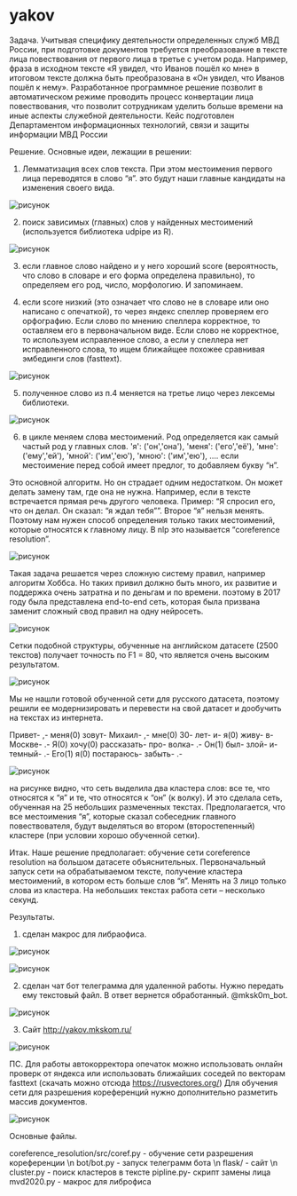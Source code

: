 # yakov
Задача.
Учитывая специфику деятельности определенных служб МВД России, при подготовке документов требуется преобразование в тексте лица повествования от первого лица в третье с учетом рода. Например, фраза в исходном тексте «Я увидел, что Иванов пошёл ко мне» в итоговом тексте должна быть преобразована в «Он увидел, что Иванов пошёл к нему». Разработанное программное решение позволит в автоматическом режиме проводить процесс конвертации лица повествования, что позволит сотрудникам уделить больше времени на иные аспекты служебной деятельности. Кейс подготовлен Департаментом информационных технологий, связи и защиты информации МВД России

Решение.
Основные идеи, лежащии в решении: 
1. Лемматизация всех слов текста. При этом местоимения первого лица переводятся в слово “я”. это будут наши главные кандидаты на изменения своего вида.

![рисунок](https://github.com/Kommunarus/yakov/blob/master/img/1.png)

2. поиск зависимых (главных) слов у найденных местоимений (используется библиотека udpipe из R).

![рисунок](https://github.com/Kommunarus/yakov/blob/master/img/2.png)

3. если главное слово найдено и у него хороший score (вероятность, что слово в словаре и его форма определена правильно), то определяем его род, число, морфологию. И запоминаем.

4. если score низкий (это означает что слово не в словаре или оно написано с опечаткой), то через яндекс спеллер проверяем его орфографию. Если слово по мнению спеллера корректное, то оставляем его в первоначальном виде. Если слово не корректное, то используем исправленное слово, а если у спеллера нет исправленного слова, то ищем ближайщее похожее сравнивая эмбединги слов (fasttext).

![рисунок](https://github.com/Kommunarus/yakov/blob/master/img/3.png)

5. полученное слово из п.4 меняется на третье лицо через лексемы библиотеки.

![рисунок](https://github.com/Kommunarus/yakov/blob/master/img/22.png)

6. в цикле меняем слова местоимений. Род определяется как самый частый род у главных слов.
		'я': ('он','она'),
		'меня': ('его','её'),
		'мне': ('ему','ей'),
		'мной': ('им','ею'),
		'мною': ('им','ею'),
		….
если местоимение перед собой имеет предлог, то добавляем букву “н”.


Это основной алгоритм. Но он страдает одним недостатком. Он может делать замену там, где она не нужна. Например, если в тексте встречается прямая речь другого человека. Пример:
“Я спросил его, что он делал. Он сказал: “я ждал тебя””.
Второе “я” нельзя менять. Поэтому нам нужен способ определения только таких местоимений, которые относятся к главному лицу. В nlp это называется “coreference resolution”.

![рисунок](https://github.com/Kommunarus/yakov/blob/master/img/4.png)

Такая задача решается через сложную систему правил, например алгоритм Хоббса.  Но таких привил должно быть много, их развитие и поддержка очень затратна и по деньгам и по времени. поэтому в 2017 году была представлена end-to-end сеть, которая была призвана заменит сложный свод правил на одну нейросеть. 


![рисунок](https://github.com/Kommunarus/yakov/blob/master/img/5.png)

Сетки подобной структуры, обученные на английском датасете (2500 текстов) получает  точность по F1 = 80, что является очень высоким результатом.

![рисунок](https://github.com/Kommunarus/yakov/blob/master/img/6.png)

Мы не нашли готовой обученной сети для русского датасета, поэтому решили ее  модернизировать и перевести на свой датасет и дообучить на текстах из интернета.

Привет- ,- меня(0) зовут- Михаил- ,- мне(0) 30- лет- и- я(0) живу- в- Москве- .- Я(0) хочу(0) рассказать- про- волка- .- Он(1) был- злой- и- темный- .- Его(1) я(0) постараюсь- забыть- .-

![рисунок](https://github.com/Kommunarus/yakov/blob/master/img/21.png)

на рисунке видно, что сеть выделила два кластера слов: все те, что относятся к “я” и те, что относятся к “он” (к волку). И это сделала сеть, обученная на 25 небольших размеченных текстах. Предполагается, что все местоимения “я”, которые сказал собеседник главного повествователя, будут выделяться во втором (второстепенный) кластере (при условии хорошо обученной сетки).

Итак. Наше решение предполагает: обучение сети  coreference resolution на большом датасете объяснительных. Первоначальный запуск сети на обрабатываемом тексте, получение кластера местоимений, в котором есть больше слов “я”. Менять на 3 лицо только слова из кластера. На небольших текстах работа сети – несколько секунд.


Результаты.
1. сделан макрос для либраофиса.

![рисунок](https://github.com/Kommunarus/yakov/blob/master/img/31.png)


![рисунок](https://github.com/Kommunarus/yakov/blob/master/img/33.png)


2. сделан чат бот телеграмма для удаленной работы. Нужно передать ему текстовый файл. В ответ вернется обработанный.
@mksk0m_bot. 

![рисунок](https://github.com/Kommunarus/yakov/blob/master/img/30.png)

3. Сайт http://yakov.mkskom.ru/

![рисунок](https://github.com/Kommunarus/yakov/blob/master/img/32.png)


ПС.
Для работы автокорректора опечаток можно использовать онлайн проверк от яндекса или использовать ближайших соседей по векторам fasttext (скачать можно отсюда https://rusvectores.org/)
Для обучения сети для разрешения кореференций нужно дополнительно разметить массив документов. 

![рисунок](https://github.com/Kommunarus/yakov/blob/master/img/40.png)


Основные файлы.

coreference_resolution/src/coref.py - обучение сети разрешения кореференции \n
bot/bot.py - запуск телеграмм бота \n
flask/ - сайт \n
cluster.py - поиск кластеров в тексте
pipline.py- скрипт замены лица
mvd2020.py - макрос для либрофиса
